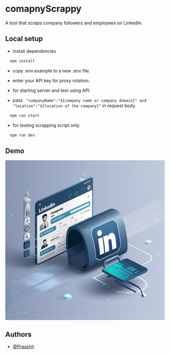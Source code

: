 
# comapnyScrappy

A tool that scraps company followers and employees on LinkedIn.



## Local setup

- Install dependencies

```bash
  npm install 
```

- copy .env.example to a new .env file.
- enter your API key for proxy rotation.   
- for starting server and test using API.

- pass ` "companyName":"${company name or company domain}" and "location":"${location of the company}"` in request body.

```bash
  npm run start
```
- for testing scrapping script only.

```bash
  npm run dev
```

## Demo
[![Watch the video](./demo.png)](https://youtu.be/64fcbIze0rs?si=rF87hNt0DVjHNxOP)


## Authors

- [@Praashh](https://www.github.com/Praashh)
